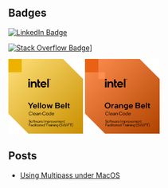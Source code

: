 ## Badges

<a href="https://www.linkedin.com/in/yury-bayda/"><img src="https://img.shields.io/badge/LinkedIn-Yury%20Bayda-blue?style=flat&logo=Linkedin&logoColor=white&link=https://www.linkedin.com/in/yury-bayda/" alt="LinkedIn Badge"/></a>

<a href="https://stackexchange.com/users/2912684"><img src="https://stackexchange.com/users/flair/2912684.png" alt="Stack Overflow Badge]"/></a>

<a href="https://www.credly.com/badges/525b0b6c-331a-4612-980b-efd9a535bff1/public_url"><img src="swift-software-craftsmanship-yellow-belt.png" alt="SWIFT Yellow Belt Badge" width="150"/></a>
<a href="https://www.credly.com/badges/525b0b6c-331a-4612-980b-efd9a535bff1/public_url"><img src="swift-software-craftsmanship-orange-belt.png" alt="SWIFT Orange Belt Badge" width="150"/></a>

## Posts

- [Using Multipass under MacOS](multipass-macos.md)
